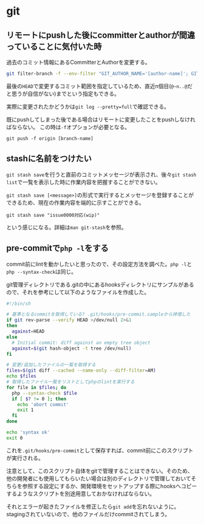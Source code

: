 # git

## リモートにpushした後にcommitterとauthorが間違っていることに気付いた時

過去のコミット情報にあるCommitterとAuthorを変更する。

```sh
git filter-branch -f --env-filter "GIT_AUTHOR_NAME='[author-name]'; GIT_AUTHOR_EMAIL='[author_email]'; GIT_COMMITTER_NAME='[committer-name]'; GIT_COMMITTER_EMAIL='[committer-email]';" HEAD
```

最後の`HEAD`で変更するコミット範囲を指定しているため、直近n個目(`@~n..@`だと思うが自信がない)までという指定もできる。

実際に変更されたかどうかは`git log --pretty=full`で確認できる。

既にpushしてしまった後である場合はリモートに変更したことをpushしなければならない。
この時は`-f`オプションが必要となる。

```
git push -f origin [branch-name]
```

## stashに名前をつけたい

`git stash save`を行うと直前のコミットメッセージが表示され、後々`git stash list`で一覧を表示した時に作業内容を把握することができない。

`git stash save [<message>]`の形式で実行するとメッセージを登録することができるため、現在の作業内容を端的に示すことができる。

```
git stash save "issue0000対応(wip)"
```

という感じになる。詳細は`man git-stash`を参照。

## pre-commitで`php -l`をする

commit前にlintを動かしたいと思ったので、その設定方法を調べた。`php -l`と`php --syntax-check`は同じ。

git管理ディレクトリである.gitの中にあるhooksディレクトリにサンプルがあるので、それを参考にして以下のようなファイルを作成した。

```sh
#!/bin/sh

# 基準となるcommitを取得している? .git/hooks/pre-commit.sampleから拝借した
if git rev-parse --verify HEAD >/dev/null 2>&1
then
  against=HEAD
else
  # Initial commit: diff against an empty tree object
  against=$(git hash-object -t tree /dev/null)
fi

# 変更/追加したファイルの一覧を取得する
files=$(git diff --cached --name-only --diff-filter=AM)
echo $files
# 取得したファイル一覧をリストとしてphpのlintを実行する
for file in $files; do
  php --syntax-check $file
  if [ $? != 0 ]; then
    echo 'abort commit'
    exit 1
  fi
done

echo 'syntax ok'
exit 0
```

これを`.git/hooks/pre-commit`として保存すれば、commit前にこのスクリプトが実行される。

注意として、このスクリプト自体をgitで管理することはできない。そのため、他の開発者にも使用してもらいたい場合は別のディレクトリで管理しておいてそちらを参照する設定にするか、開発環境をセットアップする際にhooksへコピーするようなスクリプトを別途用意しておかなければならない。

それとエラーが起きたファイルを修正したら`git add`を忘れないように。stagingされていないので、他のファイルだけcommitされてしまう。
